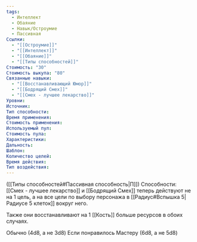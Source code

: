 ```yaml
---
tags:
  - Интеллект
  - Обаяние
  - Навык/Остроумие
  - Пассивная
Ссылки:
  - "[[Остроумие]]"
  - "[[Интеллект]]"
  - "[[Обаяние]]"
  - "[[Типы способностей]]"
Стоимость: "30"
Стоимость выкупа: "80"
Связанные навыки:
  - "[[Восстанавливающий Юмор]]"
  - "[[Бодрящий Смех]]"
  - "[[Смех - лучшее лекарство]]"
Уровни:
Источник:
Тип способности:
Время применения:
Стоимость применения:
Используемый пул:
Стоимость пула:
Характеристики:
Дальность:
Шаблон:
Количество целей:
Время действия:
Тип воздействия:
---
```

([[Типы способностей#Пассивная способность|П]]) Способности: [[Смех - лучшее лекарство]] и [[Бодрящий Смех]] теперь действуют не на 1 цель, а на все цели по выбору персонажа в [[Радиус#Вспышка 5|Радиусе 5 клеток]] вокруг него. 

Также они восстанавливают на 1 [[Кость]] больше ресурсов в обоих случаях. 

Обычно (4d8, а не 3d8)
Если понравилось Мастеру (6d8, а не 5d8)